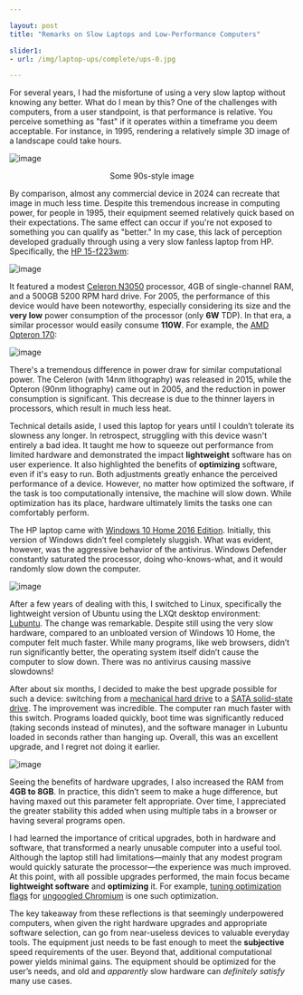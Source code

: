 ```yaml
---

layout: post  
title: "Remarks on Slow Laptops and Low-Performance Computers"

slider1:  
- url: /img/laptop-ups/complete/ups-0.jpg

---
```


For several years, I had the misfortune of using a very slow laptop without knowing any better. What do I mean by this? One of the challenges with computers, from a user standpoint, is that performance is relative. You perceive something as "fast" if it operates within a timeframe you deem acceptable. For instance, in 1995, rendering a relatively simple 3D image of a landscape could take hours.

![image](https://i.pcmag.com/imagery/lineups/03osSl1r3F5I1dhTDdpMJDO-1.fit_lim.size_768x432.v1569492816.jpg)  
<p align="center">Some 90s-style image</p>

By comparison, almost any commercial device in 2024 can recreate that image in much less time. Despite this tremendous increase in computing power, for people in 1995, their equipment seemed relatively quick based on their expectations. The same effect can occur if you're not exposed to something you can qualify as "better." In my case, this lack of perception developed gradually through using a very slow fanless laptop from HP. Specifically, the [HP 15-f223wm](https://support.hp.com/us-en/product/product-specs/hp-15-f200-notebook-pc-series/model/8857447):

![image](https://shop.usapawn.com/files/inventory/ebay/1545226/1643212257-lg.jpg)

It featured a modest [Celeron N3050](https://ark.intel.com/content/www/us/en/ark/products/87257/intel-celeron-processor-n3050-2m-cache-up-to-2-16-ghz.html) processor, 4GB of single-channel RAM, and a 500GB 5200 RPM hard drive. For 2005, the performance of this device would have been noteworthy, especially considering its size and the **very low** power consumption of the processor (only **6W** TDP). In that era, a similar processor would easily consume **110W**. For example, the [AMD Opteron 170](https://www.cpu-upgrade.com/CPUs/AMD/Dual-Core_Opteron/170.html):

![image](https://c1.neweggimages.com/ProductImage/19-103-585-01.jpg)

There's a tremendous difference in power draw for similar computational power. The Celeron (with 14nm lithography) was released in 2015, while the Opteron (90nm lithography) came out in 2005, and the reduction in power consumption is significant. This decrease is due to the thinner layers in processors, which result in much less heat.

Technical details aside, I used this laptop for years until I couldn’t tolerate its slowness any longer. In retrospect, struggling with this device wasn't entirely a bad idea. It taught me how to squeeze out performance from limited hardware and demonstrated the impact **lightweight** software has on user experience. It also highlighted the benefits of **optimizing** software, even if it's easy to run. Both adjustments greatly enhance the perceived performance of a device. However, no matter how optimized the software, if the task is too computationally intensive, the machine will slow down. While optimization has its place, hardware ultimately limits the tasks one can comfortably perform.

The HP laptop came with [Windows 10 Home 2016 Edition](https://pureinfotech.com/windows-10-pro-vs-home-which-you-should-buy/). Initially, this version of Windows didn’t feel completely sluggish. What was evident, however, was the aggressive behavior of the antivirus. Windows Defender constantly saturated the processor, doing who-knows-what, and it would randomly slow down the computer.

![image](https://skyeybureau.weebly.com/uploads/1/2/4/3/124340256/348029392.png)

After a few years of dealing with this, I switched to Linux, specifically the lightweight version of Ubuntu using the LXQt desktop environment: [Lubuntu](https://lubuntu.me/). The change was remarkable. Despite still using the very slow hardware, compared to an unbloated version of Windows 10 Home, the computer felt much faster. While many programs, like web browsers, didn’t run significantly better, the operating system itself didn’t cause the computer to slow down. There was no antivirus causing massive slowdowns!

After about six months, I decided to make the best upgrade possible for such a device: switching from a [mechanical hard drive](https://en.wikipedia.org/wiki/Hard_disk_drive) to a [SATA solid-state drive](https://en.wikipedia.org/wiki/Solid-state_drive). The improvement was incredible. The computer ran much faster with this switch. Programs loaded quickly, boot time was significantly reduced (taking seconds instead of minutes), and the software manager in Lubuntu loaded in seconds rather than hanging up. Overall, this was an excellent upgrade, and I regret not doing it earlier.

![image](https://basic-tutorials.de/wp-content/uploads/2020/10/bigstock-SSD-state-solid-drives-disk-on-311822974.jpg)

Seeing the benefits of hardware upgrades, I also increased the RAM from **4GB to 8GB**. In practice, this didn’t seem to make a huge difference, but having maxed out this parameter felt appropriate. Over time, I appreciated the greater stability this added when using multiple tabs in a browser or having several programs open. 

I had learned the importance of critical upgrades, both in hardware and software, that transformed a nearly unusable computer into a useful tool. Although the laptop still had limitations—mainly that any modest program would quickly saturate the processor—the experience was much improved. At this point, with all possible upgrades performed, the main focus became **lightweight software** and **optimizing** it. For example, [tuning optimization flags](https://github.com/TrueHerobrine/trues-chromium-optimizations) for [ungoogled Chromium](https://github.com/ungoogled-software/ungoogled-chromium) is one such optimization.

The key takeaway from these reflections is that seemingly underpowered computers, when given the right hardware upgrades and appropriate software selection, can go from near-useless devices to valuable everyday tools. The equipment just needs to be fast enough to meet the **subjective** speed requirements of the user. Beyond that, additional computational power yields minimal gains. The equipment should be optimized for the user’s needs, and old and _apparently_ slow hardware can _definitely satisfy_ many use cases.
